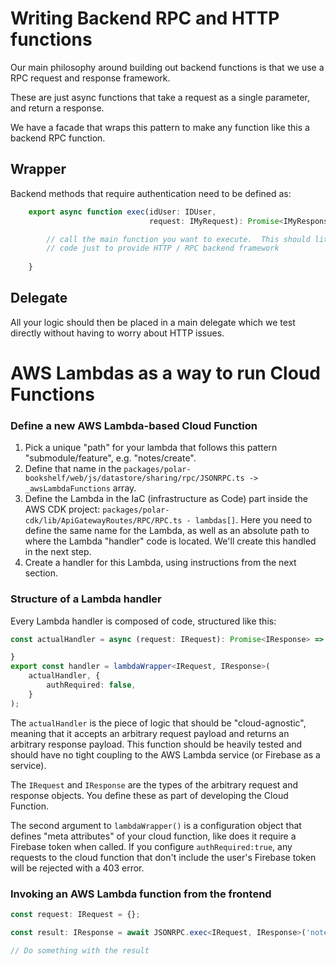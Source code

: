 # Writing Backend RPC and HTTP functions

Our main philosophy around building out backend functions is that we use a RPC
request and response framework.

These are just async functions that take a request as a single parameter, and return a response.

We have a facade that wraps this pattern to make any function like this a backend RPC function.

## Wrapper  

Backend methods that require authentication need to be defined as:

```typescript
    export async function exec(idUser: IDUser,
                               request: IMyRequest): Promise<IMyResponse | IMyError> {

        // call the main function you want to execute.  This should literally just be one line of
        // code just to provide HTTP / RPC backend framework
    
    }
```

## Delegate

All your logic should then be placed in a main delegate which we test directly
without having to worry about HTTP issues.

# AWS Lambdas as a way to run Cloud Functions

### Define a new AWS Lambda-based Cloud  Function

1. Pick a unique "path" for your lambda that follows this pattern "submodule/feature", e.g. "notes/create".
2. Define that name in the `packages/polar-bookshelf/web/js/datastore/sharing/rpc/JSONRPC.ts -> _awsLambdaFunctions`
   array.
3. Define the Lambda in the IaC (infrastructure as Code) part inside the AWS CDK
   project: `packages/polar-cdk/lib/ApiGatewayRoutes/RPC/RPC.ts - lambdas[]`. Here you need to define the same name for
   the Lambda, as well as an absolute path to where the Lambda "handler" code is located. We'll create this handled in
   the next step.
4. Create a handler for this Lambda, using instructions from the next section.

### Structure of a Lambda handler

Every Lambda handler is composed of code, structured like this:

```typescript
const actualHandler = async (request: IRequest): Promise<IResponse> => {

}
export const handler = lambdaWrapper<IRequest, IResponse>(
    actualHandler, {
        authRequired: false,
    }
);
```

The `actualHandler` is the piece of logic that should be "cloud-agnostic", meaning that it accepts an arbitrary request
payload and returns an arbitrary response payload. This function should be heavily tested and should have no tight
coupling to the AWS Lambda service (or Firebase as a service).

The `IRequest` and `IResponse` are the types of the arbitrary request and response objects. You define these as part of
developing the Cloud Function.

The second argument to `lambdaWrapper()` is a configuration object that defines "meta attributes" of your cloud
function, like does it require a Firebase token when called. If you configure `authRequired:true`, any requests to the
cloud function that don't include the user's Firebase token will be rejected with a 403 error.

### Invoking an AWS Lambda function from the frontend

```typescript
const request: IRequest = {};

const result: IResponse = await JSONRPC.exec<IRequest, IResponse>('notes/create', request);

// Do something with the result
```
